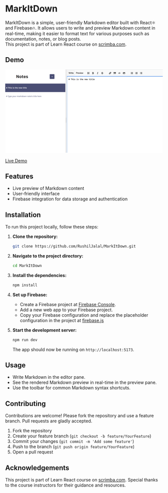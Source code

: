 # MarkItDown

MarkItDown is a simple, user-friendly Markdown editor built with React⚛️ and Firebase🔥. It allows users to write and preview Markdown content in real-time, making it easier to format text for various purposes such as documentation, notes, or blog posts.<br>
This project is part of Learn React course on [scrimba.com](scrimba.com).

## Demo

![MarkItDown Screenshot](./public/screenshot.png)

[Live Demo](https://rushil-markitdown.netlify.app/)

## Features

- Live preview of Markdown content
- User-friendly interface
- Firebase integration for data storage and authentication

## Installation

To run this project locally, follow these steps:

1. **Clone the repository:**

   ```bash
   git clone https://github.com/RushilJalal/MarkItDown.git
   ```

2. **Navigate to the project directory:**

   ```bash
   cd MarkItDown
   ```

3. **Install the dependencies:**

   ```bash
   npm install
   ```

4. **Set up Firebase:**

   - Create a Firebase project at [Firebase Console](https://console.firebase.google.com/).
   - Add a new web app to your Firebase project.
   - Copy your Firebase configuration and replace the placeholder configuration in the project at [firebase.js](src\firebase.js)

5. **Start the development server:**

   ```bash
   npm run dev
   ```

   The app should now be running on `http://localhost:5173`.

## Usage

- Write Markdown in the editor pane.
- See the rendered Markdown preview in real-time in the preview pane.
- Use the toolbar for common Markdown syntax shortcuts.

## Contributing

Contributions are welcome! Please fork the repository and use a feature branch. Pull requests are gladly accepted.

1. Fork the repository
2. Create your feature branch (`git checkout -b feature/YourFeature`)
3. Commit your changes (`git commit -m 'Add some feature'`)
4. Push to the branch (`git push origin feature/YourFeature`)
5. Open a pull request

## Acknowledgements

This project is part of Learn React course on [scrimba.com](scrimba.com). Special thanks to the course instructors for their guidance and resources.